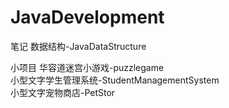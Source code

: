 # JavaDevelopment

笔记
数据结构-JavaDataStructure		

小项目
华容道迷宫小游戏-puzzlegame		
小型文字学生管理系统-StudentManagementSystem		
小型文字宠物商店-PetStor
